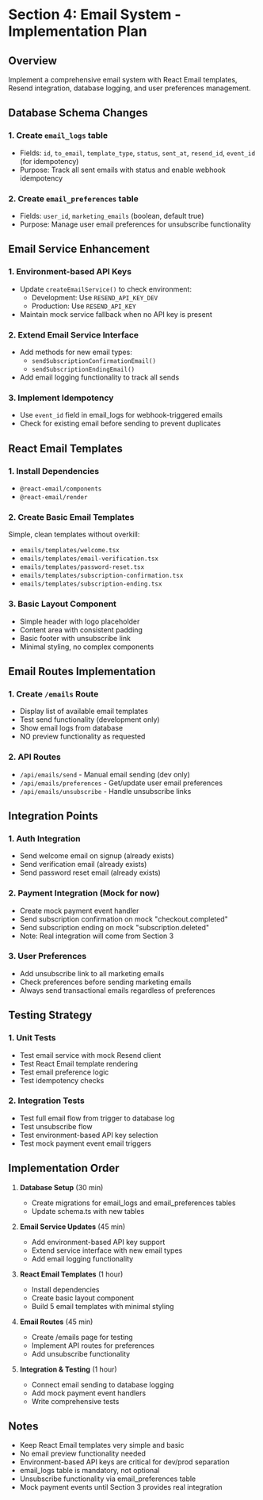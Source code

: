 # Section 4: Email System - Implementation Plan

## Overview

Implement a comprehensive email system with React Email templates, Resend integration, database logging, and user preferences management.

## Database Schema Changes

### 1. Create `email_logs` table

- Fields: `id`, `to_email`, `template_type`, `status`, `sent_at`, `resend_id`, `event_id` (for idempotency)
- Purpose: Track all sent emails with status and enable webhook idempotency

### 2. Create `email_preferences` table

- Fields: `user_id`, `marketing_emails` (boolean, default true)
- Purpose: Manage user email preferences for unsubscribe functionality

## Email Service Enhancement

### 1. Environment-based API Keys

- Update `createEmailService()` to check environment:
  - Development: Use `RESEND_API_KEY_DEV`
  - Production: Use `RESEND_API_KEY`
- Maintain mock service fallback when no API key is present

### 2. Extend Email Service Interface

- Add methods for new email types:
  - `sendSubscriptionConfirmationEmail()`
  - `sendSubscriptionEndingEmail()`
- Add email logging functionality to track all sends

### 3. Implement Idempotency

- Use `event_id` field in email_logs for webhook-triggered emails
- Check for existing email before sending to prevent duplicates

## React Email Templates

### 1. Install Dependencies

- `@react-email/components`
- `@react-email/render`

### 2. Create Basic Email Templates

Simple, clean templates without overkill:

- `emails/templates/welcome.tsx`
- `emails/templates/email-verification.tsx`
- `emails/templates/password-reset.tsx`
- `emails/templates/subscription-confirmation.tsx`
- `emails/templates/subscription-ending.tsx`

### 3. Basic Layout Component

- Simple header with logo placeholder
- Content area with consistent padding
- Basic footer with unsubscribe link
- Minimal styling, no complex components

## Email Routes Implementation

### 1. Create `/emails` Route

- Display list of available email templates
- Test send functionality (development only)
- Show email logs from database
- NO preview functionality as requested

### 2. API Routes

- `/api/emails/send` - Manual email sending (dev only)
- `/api/emails/preferences` - Get/update user email preferences
- `/api/emails/unsubscribe` - Handle unsubscribe links

## Integration Points

### 1. Auth Integration

- Send welcome email on signup (already exists)
- Send verification email (already exists)
- Send password reset email (already exists)

### 2. Payment Integration (Mock for now)

- Create mock payment event handler
- Send subscription confirmation on mock "checkout.completed"
- Send subscription ending on mock "subscription.deleted"
- Note: Real integration will come from Section 3

### 3. User Preferences

- Add unsubscribe link to all marketing emails
- Check preferences before sending marketing emails
- Always send transactional emails regardless of preferences

## Testing Strategy

### 1. Unit Tests

- Test email service with mock Resend client
- Test React Email template rendering
- Test email preference logic
- Test idempotency checks

### 2. Integration Tests

- Test full email flow from trigger to database log
- Test unsubscribe flow
- Test environment-based API key selection
- Test mock payment event email triggers

## Implementation Order

1. **Database Setup** (30 min)
   - Create migrations for email_logs and email_preferences tables
   - Update schema.ts with new tables

2. **Email Service Updates** (45 min)
   - Add environment-based API key support
   - Extend service interface with new email types
   - Add email logging functionality

3. **React Email Templates** (1 hour)
   - Install dependencies
   - Create basic layout component
   - Build 5 email templates with minimal styling

4. **Email Routes** (45 min)
   - Create /emails page for testing
   - Implement API routes for preferences
   - Add unsubscribe functionality

5. **Integration & Testing** (1 hour)
   - Connect email sending to database logging
   - Add mock payment event handlers
   - Write comprehensive tests

## Notes

- Keep React Email templates very simple and basic
- No email preview functionality needed
- Environment-based API keys are critical for dev/prod separation
- email_logs table is mandatory, not optional
- Unsubscribe functionality via email_preferences table
- Mock payment events until Section 3 provides real integration
